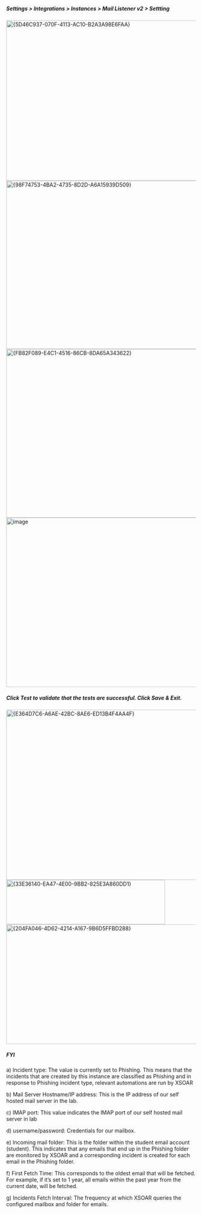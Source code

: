 ##### Settings > Integrations > Instances > Mail Listener v2 > Settting
<img width="869" height="425" alt="{5D46C937-070F-4113-AC10-B2A3A98E6FAA}" src="https://github.com/user-attachments/assets/abfe3285-016b-4faa-9b74-d131d6782ac7" />

<img width="754" height="446" alt="{98F74753-4BA2-4735-8D2D-A6A15939D509}" src="https://github.com/user-attachments/assets/f2f5831d-3e0f-4ca5-bd8b-c9fd0f5da2bf" />

<img width="754" height="447" alt="{FB82F089-E4C1-4516-86CB-8DA65A343622}" src="https://github.com/user-attachments/assets/00270cbb-bc55-4212-8da2-8593182cbdc9" />

<img width="754" height="449" alt="image" src="https://github.com/user-attachments/assets/65d911c7-4dda-4606-b426-7a501d108f64" />


##### Click Test to validate that the tests are successful. Click Save & Exit.  
<img width="755" height="451" alt="{E364D7C6-A6AE-42BC-8AE6-ED13B4F4AA4F}" src="https://github.com/user-attachments/assets/5dfcd0ee-6638-4a52-8d53-386fdb7127e4" />
<img width="422" height="118" alt="{33E36140-EA47-4E00-9BB2-825E3A860DD1}" src="https://github.com/user-attachments/assets/c61cd25f-f46b-4eae-b59e-42f2197a0e1a" />
<img width="894" height="317" alt="{204FA046-4D62-4214-A167-9B6D5FFBD288}" src="https://github.com/user-attachments/assets/8a4bb18e-b23a-4340-aec3-73f22016ce67" />




##### FYI
a) Incident type: The value is currently set to Phishing. This means that the incidents that are created by this instance are classified as Phishing and in response to Phishing incident type, relevant automations are run by XSOAR  

b) Mail Server Hostname/IP address: This is the IP address of our self hosted mail server in the lab.  

c) IMAP port: This value indicates the IMAP port of our self hosted mail server in lab  

d) username/password: Credentials for our mailbox.  

e) Incoming mail folder: This is the folder within the student email account (student). This indicates that any emails that end up in the Phishing folder are monitored by XSOAR and a corresponding incident is created for each email in the Phishing folder.  

f) First Fetch Time: This corresponds to the oldest email that will be fetched. For example, if it’s set to 1 year, all emails within the past year from the current date, will be fetched.  

g) Incidents Fetch Interval: The frequency at which XSOAR queries the configured mailbox and folder for emails.  
